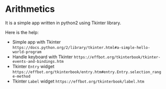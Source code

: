 # Arithmetics

It is a simple app written in python2 using Tkinter library.

Here is the help:

- Simple app with Tkinter `https://docs.python.org/2/library/tkinter.html#a-simple-hello-world-program`
- Handle keyboard with Tkinter `https://effbot.org/tkinterbook/tkinter-events-and-bindings.htm`
- Tkinter `Entry` widget `https://effbot.org/tkinterbook/entry.htm#entry.Entry.selection_range-method`
- Tkinter `Label` widget `https://effbot.org/tkinterbook/label.htm`